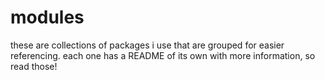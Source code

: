 # modules

these are collections of packages i use that are grouped for easier referencing.
each one has a README of its own with more information, so read those!
